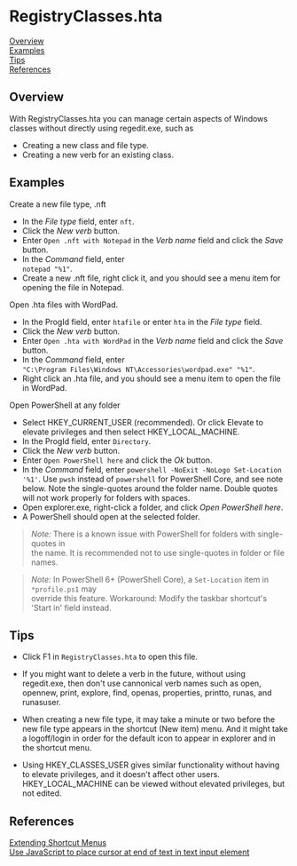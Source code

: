 # RegistryClasses.hta

[Overview]  
[Examples]  
[Tips]  
[References]

## Overview

With RegistryClasses.hta you can manage certain 
aspects of Windows classes without directly using 
regedit.exe, such as

- Creating a new class and file type.
- Creating a new verb for an existing class.

## Examples

Create a new file type, .nft

- In the *File type* field, enter `nft`.
- Click the *New verb* button.
- Enter `Open .nft with Notepad` in the *Verb name* field and click the *Save* button.
- In the *Command* field, enter  
    `notepad "%1"`.
- Create a new .nft file, right click it, and you should see a menu item for opening the file in Notepad.
  
Open .hta files with WordPad.

- In the ProgId field, enter `htafile` or enter `hta` in the *File type* field.
- Click the *New verb* button.
- Enter `Open .hta with WordPad` in the *Verb name* field and click the *Save* button.
- In the *Command* field, enter  
    `"C:\Program Files\Windows NT\Accessories\wordpad.exe" "%1"`.
- Right click an .hta file, and you should see a menu item to open the file in WordPad.

Open PowerShell at any folder

- Select HKEY_CURRENT_USER (recommended). Or click Elevate to elevate privileges and then select HKEY_LOCAL_MACHINE.
- In the ProgId field, enter `Directory`.
- Click the *New verb* button.
- Enter `Open PowerShell here` and click the *Ok* button.
- In the *Command* field, enter `powershell -NoExit -NoLogo Set-Location '%1'`. Use `pwsh` instead of `powershell` for PowerShell Core, and see note below. Note the single-quotes around the folder name. Double quotes will not work properly for folders with spaces.  
- Open explorer.exe, right-click a folder, and click *Open PowerShell here*.
- A PowerShell should open at the selected folder.

> *Note:*  There is a known issue with PowerShell for folders with single-quotes in  
> the name. It is recommended not to use single-quotes in folder or file names.  

> *Note:* In PowerShell 6+ (PowerShell Core), a `Set-Location` item in `*profile.ps1` may  
> override this feature. Workaround: Modify the taskbar shortcut's 'Start in' field instead.  

## Tips

- Click F1 in `RegistryClasses.hta` to open this file.

- If you might want to delete a verb in the future, without using regedit.exe, then don't use cannonical verb names such as open, opennew, print, explore, find, openas, properties, printto, runas, and runasuser.

- When creating a new file type, it may take a minute or two before the new file type appears in the shortcut (New item) menu. And it might take a logoff/login in order for the default icon to appear in explorer and in the shortcut menu.

- Using HKEY_CLASSES_USER gives similar functionality without having to elevate privileges, and it doesn't affect other users. HKEY_LOCAL_MACHINE can be viewed without elevated privileges, but not edited.

## References

[Extending Shortcut Menus](https://docs.microsoft.com/en-us/windows/desktop/shell/context "docs.microsoft.com")  
[Use JavaScript to place cursor at end of text in text input element
](https://stackoverflow.com/questions/511088/use-javascript-to-place-cursor-at-end-of-text-in-text-input-element#26900921 "stackoverflow.com")

[Overview]: #overview
[Examples]: #examples
[Tips]: #tips
[References]: #references
